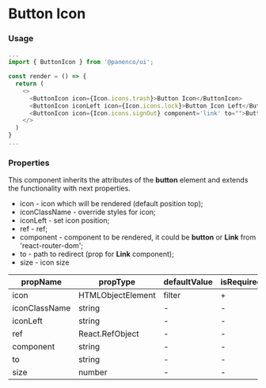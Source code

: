 # Button Icon

### Usage

```js
...
import { ButtonIcon } from '@panenco/ui';

const render = () => {
  return (
    <>
      <ButtonIcon icon={Icon.icons.trash}>Button Icon</ButtonIcon>
      <ButtonIcon iconLeft icon={Icon.icons.lock}>Button Icon Left</ButtonIcon>
      <ButtonIcon icon={Icon.icons.signOut} component='link' to="">Button Icon Left</ButtonIcon>
    </>
  )
}
...
```

### Properties

This component inherits the attributes of the **button** element and extends the functionality with next properties.

- icon - icon which will be rendered (default position top);
- iconClassName - override styles for icon;
- iconLeft - set icon position;
- ref - ref;
- component - component to be rendered, it could be **button** or **Link** from 'react-router-dom';
- to - path to redirect (prop for **Link** component);
- size - icon size

| propName      | propType          | defaultValue | isRequired |
| ------------- | ----------------- | ------------ | ---------- |
| icon          | HTMLObjectElement | filter       | +          |
| iconClassName | string            | -            | -          |
| iconLeft      | string            | -            | -          |
| ref           | React.RefObject   | -            | -          |
| component     | string            | -            | -          |
| to            | string            | -            | -          |
| size          | number            | -            | -          |
